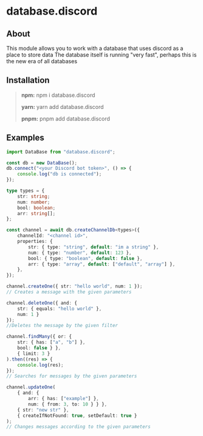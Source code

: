 # database.discord

## About
This module allows you to work with a database that uses discord as a place to store data
The database itself is running "very fast", perhaps this is the new era of all databases

## Installation

> **npm:** npm i database.discord
>
> **yarn:** yarn add database.discord
>
> **pnpm:** pnpm add database.discord

## Examples
```typescript
import DataBase from "database.discord";

const db = new DataBase();
db.connect("<your Discord bot token>", () => {
    console.log("db is connected");
});

type types = {
    str: string;
    num: number;
    bool: boolean;
    arr: string[];
};

const channel = await db.createChannelDb<types>({
    channelId: "<channel id>",
    properties: {
        str: { type: "string", default: "im a string" },
        num: { type: "number", default: 123 },
        bool: { type: "boolean", default: false },
        arr: { type: "array", default: ["default", "array"] },
    },
});

channel.createOne({ str: "hello world", num: 1 });  
// Сreates a message with the given parameters

channel.deleteOne({ and: { 
    str: { equals: "hello world" }, 
    num: 1 } 
}); 
//Deletes the message by the given filter

channel.findMany({ or: { 
    str: { has: ["a", "b"] }, 
    bool: false } }, 
    { limit: 3 }
).then((res) => {
    console.log(res);
}); 
// Searches for messages by the given parameters

channel.updateOne(
    { and: { 
        arr: { has: ["example"] }, 
        num: { from: 3, to: 10 } } },
    { str: "new str" },
    { createIfNotFound: true, setDefault: true }
); 
// Сhanges messages according to the given parameters
```
